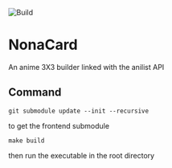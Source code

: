 ![Build](https://github.com/constraintAutomaton/NonaCard/workflows/Build/badge.svg)

# NonaCard

An anime 3X3 builder linked with the anilist API

## Command
```
git submodule update --init --recursive
```
to get the frontend submodule
```
make build
```
then run the executable in the root directory
